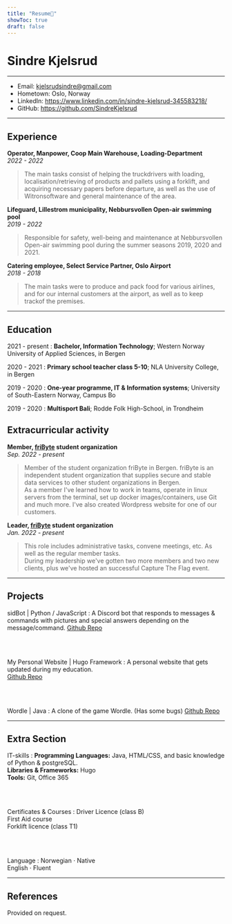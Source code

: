 ```yaml
---
title: "Resume📜"
showToc: true
draft: false
---
```


# Sindre Kjelsrud

---

- Email: kjelsrudsindre@gmail.com
- Hometown: Oslo, Norway
- LinkedIn: https://www.linkedin.com/in/sindre-kjelsrud-345583218/
- GitHub: https://github.com/SindreKjelsrud

---

## Experience

**Operator, Manpower, Coop Main Warehouse, Loading-Department**  
_2022 - 2022_

> The main tasks consist of helping the truckdrivers with loading, localisation/retrieving of products and pallets using a forklift, and acquiring necessary papers before departure, as well as the use of Witronsoftware and general maintenance of the area.

**Lifeguard, Lillestrom municipality, Nebbursvollen Open-air swimming pool**  
_2019 - 2022_

> Responsible for safety, well-being and maintenance at Nebbursvollen Open-air swimming pool during the summer seasons 2019, 2020 and 2021.

**Catering employee, Select Service Partner, Oslo Airport**  
_2018 - 2018_

> The main tasks were to produce and pack food for various airlines, and for our internal customers at the airport, as well as to keep trackof the premises.

---

## Education

2021 - present
: **Bachelor, Information Technology**; Western Norway University of Applied Sciences, in Bergen

2020 - 2021
: **Primary school teacher class 5-10**; NLA University College, in Bergen

2019 - 2020
: **One-year programme, IT & Information systems**; University of South-Eastern Norway, Campus Bo

2019 - 2020
: **Multisport Bali**; Rodde Folk High-School, in Trondheim

## Extracurricular activity

**Member, [friByte](https://fribyte.no) student organization**  
_Sep. 2022 - present_

> Member of the student organization friByte in Bergen. friByte is an independent student organization that supplies secure and stable data services to other student organizations in Bergen.  
> As a member I've learned how to work in teams, operate in linux servers from the terminal, set up docker images/containers, use Git and much more. I've also created Wordpress website for one of our customers.

**Leader, [friByte](https://fribyte.no) student organization**  
_Jan. 2022 - present_

> This role includes administrative tasks, convene meetings, etc. As well as the regular member tasks.  
> During my leadership we've gotten two more members and two new clients, plus we've hosted an successful Capture The Flag event.

---

## Projects

sidBot | Python / JavaScript
: A Discord bot that responds to messages & commands with pictures and special answers depending on the message/command. [Github Repo](https://github.com/SindreKjelsrud/sidBot)

<br><br>

My Personal Website | Hugo Framework
: A personal website that gets updated during my education.  
[Github Repo](https://github.com/SindreKjelsrud/sindrekjelsrud.github.io)

<br><br>

Wordle | Java
: A clone of the game Wordle. (Has some bugs) [Github Repo](https://github.com/SindreKjelsrud/Wordle)

---

## Extra Section

IT-skills
: **Programming Languages:** Java, HTML/CSS, and basic knowledge of Python & postgreSQL.  
 **Libraries & Frameworks:** Hugo  
 **Tools:** Git, Office 365

<br><br>

Certificates & Courses
: Driver Licence (class B)  
 First Aid course  
 Forklift licence (class T1)

<br><br>

Language
: Norwegian ⋅ Native  
 English ⋅ Fluent

---

## References

Provided on request.
